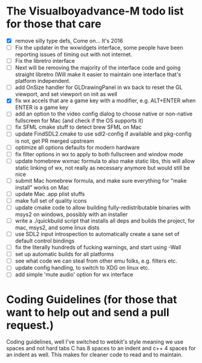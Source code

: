 # The Visualboyadvance-M todo list for those that care

- [x] remove silly type defs, Come on... It's 2016
- [ ] Fix the updater in the wxwidgets interface, some people have been reporting issues of timing out with not internet.
- [ ] Fix the libretro interface
- [ ] Next will be removing the majority of the interface code and going straight libretro (Will make it easier to maintain one interface that's platform independent.
- [ ] add OnSize handler for GLDrawingPanel in wx back to reset the GL viewport, and set viewport on init as well
- [x] fix wx accels that are a game key with a modifier, e.g. ALT+ENTER when ENTER is a game key 
- [ ] add an option to the video config dialog to choose native or non-native fullscreen for Mac (and check if the OS supports it)
- [ ] fix SFML cmake stuff to detect brew SFML on Mac
- [ ] update FindSDL2.cmake to use sdl2-config if available and pkg-config is not, get PR merged upstream
- [ ] optimize all options defaults for modern hardware
- [ ] fix filter options in wx to apply to both fullscreen and window mode
- [ ] update homebrew wxmac formula to also make static libs, this will allow static linking of wx, not really as necessary anymore but would still be nice
- [ ] submit Mac homebrew formula, and make sure everything for "make install" works on Mac
- [ ] update Mac .app plist stuffs
- [ ] make full set of quality icons
- [ ] update cmake code to allow building fully-redistributable binaries with msys2 on windows, possibly with an installer
- [ ] write a ./quickbuild script that installs all deps and builds the project, for mac, msys2, and some linux dists
- [ ] use SDL2 input introspection to automatically create a sane set of default control bindings
- [ ] fix the literally hundreds of fucking warnings, and start using -Wall
- [ ] set up automatic builds for all platforms
- [ ] see what code we can steal from other emu folks, e.g. filters etc.
- [ ] update config handling, to switch to XDG on linux etc.
- [ ] add simple 'mute audio' option for wx interface

# Coding Guidelines (for those that want to help out and send a pull request.)

Coding guidelines, well I've switched to webkit's style meaning we use spaces and not hard tabs
C has 8 spaces to an indent and c++ 4 spaces for an indent as well. This makes for cleaner code to read and to maintain. 
